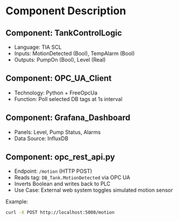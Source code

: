 # Component Description

## Component: TankControlLogic
- Language: TIA SCL
- Inputs: MotionDetected (Bool), TempAlarm (Bool)
- Outputs: PumpOn (Bool), Level (Real)

## Component: OPC_UA_Client
- Technology: Python + FreeOpcUa
- Function: Poll selected DB tags at 1s interval

## Component: Grafana_Dashboard
- Panels: Level, Pump Status, Alarms
- Data Source: InfluxDB

## Component: opc_rest_api.py

- Endpoint: `/motion` (HTTP POST)
- Reads tag: `DB_Tank.MotionDetected` via OPC UA
- Inverts Boolean and writes back to PLC
- Use Case: External web system toggles simulated motion sensor

Example:
```bash
curl -X POST http://localhost:5000/motion
